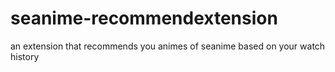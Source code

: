 # seanime-recommendextension
an extension that recommends you animes of seanime based on your watch history

